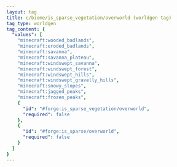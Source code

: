 ```yaml
---
layout: tag
title: c/biome/is_sparse_vegetation/overworld (worldgen tag)
tag_type: worldgen
tag_content: {
  "values": [
    "minecraft:wooded_badlands",
    "minecraft:eroded_badlands",
    "minecraft:savanna",
    "minecraft:savanna_plateau",
    "minecraft:windswept_savanna",
    "minecraft:windswept_forest",
    "minecraft:windswept_hills",
    "minecraft:windswept_gravelly_hills",
    "minecraft:snowy_slopes",
    "minecraft:jagged_peaks",
    "minecraft:frozen_peaks",
    {
      "id": "#forge:is_sparse_vegetation/overworld",
      "required": false
    },
    {
      "id": "#forge:is_sparse/overworld",
      "required": false
    }
  ]
}
---
```

